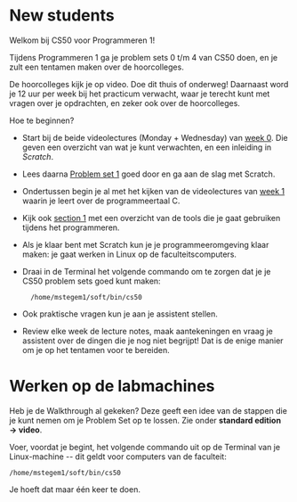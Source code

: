 # New students

Welkom bij CS50 voor Programmeren 1!

Tijdens Programmeren 1 ga je problem sets 0 t/m 4 van CS50 doen, en je zult een tentamen maken over de hoorcolleges.

De hoorcolleges kijk je op video. Doe dit thuis of onderweg! Daarnaast word je 12 uur per week bij het practicum verwacht, waar je terecht kunt met vragen over je opdrachten, en zeker ook over de hoorcolleges.

Hoe te beginnen?

* Start bij de beide videolectures (Monday + Wednesday) van [week 0](/page/3). Die geven een overzicht van wat je kunt verwachten, en een inleiding in *Scratch*.

* Lees daarna [Problem set 1](/page/150) goed door en ga aan de slag met Scratch.

* Ondertussen begin je al met het kijken van de videolectures van [week 1](/page/14) waarin je leert over de programmeertaal C.

* Kijk ook [section 1](/page/130) met een overzicht van de tools die je gaat gebruiken tijdens het programmeren.

* Als je klaar bent met Scratch kun je je programmeeromgeving klaar maken: je gaat werken in Linux op de faculteitscomputers.

* Draai in de Terminal het volgende commando om te zorgen dat je je CS50 problem sets goed kunt maken:

		/home/mstegem1/soft/bin/cs50

* Ook praktische vragen kun je aan je assistent stellen.

* Review elke week de lecture notes, maak aantekeningen en vraag je assistent over de dingen die je nog niet begrijpt! Dat is de enige manier om je op het tentamen voor te bereiden.


# Werken op de labmachines

Heb je de Walkthrough al gekeken? Deze geeft een idee van de stappen die je
kunt nemen om je Problem Set op te lossen. Zie onder **standard edition &rarr;
video**.

Voer, voordat je begint, het volgende commando uit op de Terminal van je
Linux-machine -- dit geldt voor computers van de faculteit:

	/home/mstegem1/soft/bin/cs50

Je hoeft dat maar één keer te doen.

